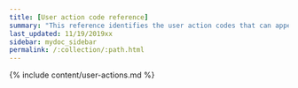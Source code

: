 ```yaml
---
title: [User action code reference]
summary: "This reference identifies the user action codes that can appear in System Health and in logs or other reports."
last_updated: 11/19/2019xx
sidebar: mydoc_sidebar
permalink: /:collection/:path.html
---
```



{% include content/user-actions.md %}
